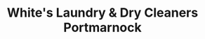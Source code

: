 ---
title: "White's Laundry & Dry Cleaners Portmarnock"
url: /portmarnock/whites-laundry-and-dry-cleaners-portmarnock/
shop: vacant
---